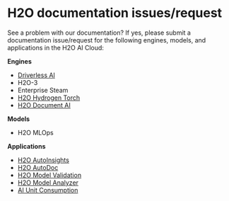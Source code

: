 # H2O documentation issues/request 


See a problem with our documentation? If yes, please submit a documentation issue/request for the following engines, models, and applications in the H2O AI Cloud: 

**Engines**

- [Driverless AI](https://github.com/h2oai/docs-issues-requests/issues/new?assignees=zainhaq-h2o&labels=area%2Fdocumentation%2C+driverless-ai&template=driverless-ai.md&title=%5BDAI%5D)
- H2O-3
- Enterprise Steam 
- [H2O Hydrogen Torch](https://github.com/h2oai/docs-issues-requests/issues/new?assignees=5675sp&labels=area%2Fdocumentation%2C+h2o-hydrogen-torch&template=h2o-hydrogen-torch.md&title=%5BH2O-HT%5D)
- [H2O Document AI](https://github.com/h2oai/docs-issues-requests/issues/new?assignees=5675sp&labels=area%2Fdocumentation%2C+h2o-document-ai&template=h2o-document-ai.md&title=%5BH2O-DA%5D)


**Models**

- H2O MLOps 


**Applications** 

- [H2O AutoInsights](https://github.com/h2oai/docs-issues-requests/issues/new?assignees=5675sp&labels=area%2Fdocumentation%2C+h2o-autoinsights&template=h2o-autoinsights.md&title=%5BH2O-A%5D)
- [H2O AutoDoc](https://github.com/h2oai/docs-issues-requests/issues/new?assignees=5675sp&labels=area%2Fdocumentation%2C+h2o-autodoc&template=h2o-autodoc.md&title=%5BH2O-AD%5D) 
- [H2O Model Validation](https://github.com/h2oai/docs-issues-requests/issues/new?assignees=5675sp&labels=area%2Fdocumentation%2C+h2o-model-validation&template=h2o-model-validation.md&title=%5BH2O-MV%5D)
- [H2O Model Analyzer](https://github.com/h2oai/docs-issues-requests/issues/new?assignees=5675sp&labels=area%2Fdocumentation%2C+h2o-model-analyzer&template=h2o-model-analyzer.md&title=%5BH2O-MA%5D) 
- [AI Unit Consumption](https://github.com/h2oai/docs-issues-requests/issues/new?assignees=5675sp&labels=area%2Fdocumentation%2C+ai-unit-consumption&template=ai-unit-consumption.md&title=%5BAIUC%5D)

